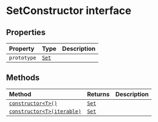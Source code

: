 # SetConstructor interface










## Properties

| Property	   | Type	| Description|
|:-------------|:-------|:-----------|
|`prototype`      | [`Set`](../es6-collections/set.md)<any> |  |




## Methods

| Method	   |  Returns	| Description|
|:-------------|:-------|:-----------|
|[`constructor<T>()`](#constructor<t>)      | [`Set`](../es6-collections/set.md)<T> |  |
|[`constructor<T>(iterable)`](#constructor<t>iterable)      | [`Set`](../es6-collections/set.md)<T> |  |



